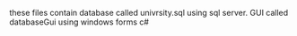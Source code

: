 these files contain database called univrsity.sql using sql server.
GUI  called databaseGui using windows forms c# 
